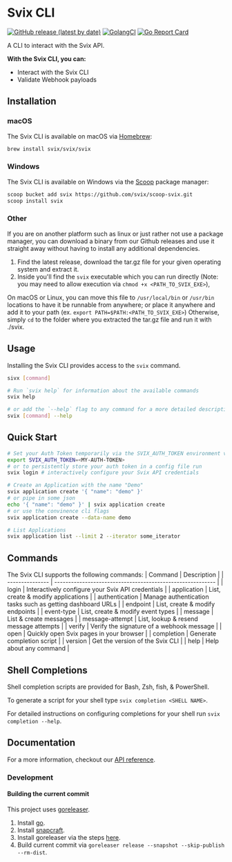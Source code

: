 # Svix CLI

[![GitHub release (latest by date)][release-img]][release]
[![GolangCI][golangci-lint-img]][golangci-lint]
[![Go Report Card][report-card-img]][report-card]

A CLI to interact with the Svix API.

**With the Svix CLI, you can:**

- Interact with the Svix CLI
- Validate Webhook payloads


## Installation

### macOS

The Svix CLI is available on macOS via [Homebrew](https://brew.sh/):

```sh
brew install svix/svix/svix
```

### Windows

The Svix CLI is available on Windows via the [Scoop](https://scoop.sh/) package manager:

```sh
scoop bucket add svix https://github.com/svix/scoop-svix.git
scoop install svix
```

### Other

If you are on another platform such as linux or just rather not use a package manager, you can download a binary from our Github releases and use it straight away without having to install any additional dependencies.
1) Find the latest release, download the tar.gz file for your given operating system and extract it.
2) Inside you'll find the `svix` executable which you can run directly (Note: you may need to allow execution via `chmod +x <PATH_TO_SVIX_EXE>`),

On macOS or Linux, you can move this file to `/usr/local/bin` or `/usr/bin` locations to have it be runnable from anywhere; or place it anywhere and add it to your path (ex. `export PATH=$PATH:<PATH_TO_SVIX_EXE>`) Otherwise, simply `cd` to the folder where you extracted the tar.gz file and run it with ./svix.


## Usage

Installing the Svix CLI provides access to the `svix` command.

```sh
sivx [command]

# Run `svix help` for information about the available commands
svix help

# or add the `--help` flag to any command for a more detailed description and list of flags
svix [command] --help
```


## Quick Start

```sh
# Set your Auth Token temporarily via the SVIX_AUTH_TOKEN environment variable
export SVIX_AUTH_TOKEN=<MY-AUTH-TOKEN>
# or to persistently store your auth token in a config file run
svix login # interactively configure your Svix API credentials

# Create an Application with the name "Demo"
svix application create '{ "name": "demo" }'
# or pipe in some json
echo '{ "name": "demo" }' | svix application create
# or use the convinence cli flags
svix application create --data-name demo

# List Applications
svix application list --limit 2 --iterator some_iterator 
```


## Commands

The Svix CLI supports the following commands:
| Command         | Description                                                |
| --------------- | ---------------------------------------------------------- |
| login           | Interactively configure your Svix API credentials          |
| application     | List, create & modify applications                         |
| authentication  | Manage authentication tasks such as getting dashboard URLs |
| endpoint        | List, create & modify endpoints                            |
| event-type      | List, create & modify event types                          |
| message         | List & create messages                                     |
| message-attempt | List, lookup & resend message attempts                     |
| verify          | Verify the signature of a webhook message                  |
| open            | Quickly open Svix pages in your browser                    |
| completion      | Generate completion script                                 |
| version         | Get the version of the Svix CLI                            |
| help            | Help about any command                                     |


## Shell Completions

Shell completion scripts are provided for Bash, Zsh, fish, & PowerShell.

To generate a script for your shell type `svix completion <SHELL NAME>`.

For detailed instructions on configuring completions for your shell run `svix completion --help`.


## Documentation

For a more information, checkout our [API reference](https://docs.svix.com).


### Development

#### Building the current commit

This project uses [goreleaser](https://github.com/goreleaser/goreleaser/).
 1) Install [go](https://golang.org/doc/install).
 2) Install [snapcraft](https://snapcraft.io/docs/installing-snapcraft).
 3) Install goreleaser via the steps [here](https://goreleaser.com/install/).
 4) Build current commit via `goreleaser release --snapshot --skip-publish --rm-dist`.

[release-img]: https://img.shields.io/github/v/release/svix/svix-cli
[release]: https://github.com/svix/svix-cli/releases
[golangci-lint-img]: https://github.com/svix/svix-cli/workflows/go-lint/badge.svg
[golangci-lint]: https://github.com/svix/svix-cli/actions?query=workflow%3Ago-lint
[report-card-img]: https://goreportcard.com/badge/github.com/svix/svix-cli
[report-card]: https://goreportcard.com/report/github.com/svix/svix-cli

